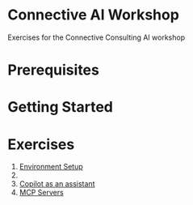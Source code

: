 # Connective AI Workshop

Exercises for the Connective Consulting AI workshop

# Prerequisites

# Getting Started

# Exercises

1. [Environment Setup](exercises/1.1-README.md)
2. 
3. [Copilot as an assistant](exercises/3.1-copilot-as-an-assistant/README.md)
4. [MCP Servers](exercises/4.1-mcp/README.md)